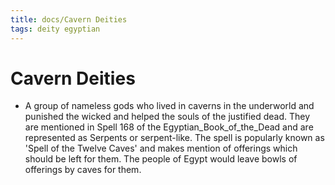 ```yaml
---
title: docs/Cavern Deities
tags: deity egyptian
---
```


# Cavern Deities
- A group of nameless gods who lived in caverns in the underworld and punished the wicked and helped the souls of the justified dead. They are mentioned in Spell 168 of the Egyptian_Book_of_the_Dead and are represented as Serpents or serpent-like. The spell is popularly known as 'Spell of the Twelve Caves' and makes mention of offerings which should be left for them. The people of Egypt would leave bowls of offerings by caves for them.